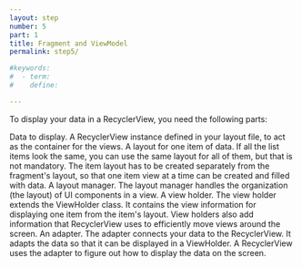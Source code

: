 ```yaml
---
layout: step
number: 5
part: 1
title: Fragment and ViewModel
permalink: step5/

#keywords:
#  - term:
#    define:

---
```


To display your data in a RecyclerView, you need the following parts:

Data to display.
A RecyclerView instance defined in your layout file, to act as the container for the views.
A layout for one item of data.
If all the list items look the same, you can use the same layout for all of them, but that is not mandatory. The item layout has to be created separately from the fragment's layout, so that one item view at a time can be created and filled with data.
A layout manager.
The layout manager handles the organization (the layout) of UI components in a view.
A view holder.
The view holder extends the ViewHolder class. It contains the view information for displaying one item from the item's layout. View holders also add information that RecyclerView uses to efficiently move views around the screen.
An adapter.
The adapter connects your data to the RecyclerView. It adapts the data so that it can be displayed in a ViewHolder. A RecyclerView uses the adapter to figure out how to display the data on the screen.
